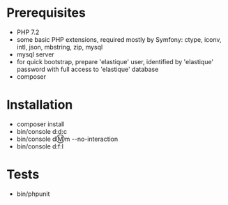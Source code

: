 Prerequisites
=============

- PHP 7.2
- some basic PHP extensions, required mostly by Symfony: ctype, iconv, intl, json, mbstring, zip, mysql
- mysql server 
- for quick bootstrap, prepare 'elastique' user, identified by 'elastique' password with full access to 'elastique' database
- composer

Installation
============

- composer install
- bin/console d:d:c
- bin/console d:m:m --no-interaction
- bin/console d:f:l

Tests
=====

- bin/phpunit
